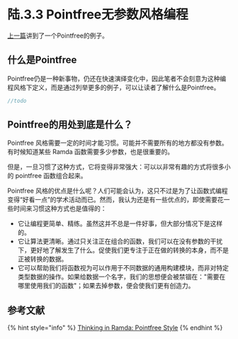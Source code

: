 # 陆.3.3 Pointfree无参数风格编程

[上一篇](6.3.2.md#quan-bu-ke-li-hua-de-mu-de-shi-shen-me-ne)讲到了一个Pointfree的例子。

## 什么是Pointfree

Pointfree仍是一种新事物，仍还在快速演绎变化中，因此笔者不会刻意为这种编程风格下定义，而是通过列举更多的例子，可以让读者了解什么是Pointfree。

```javascript
//todo
```

## Pointfree的用处到底是什么？

Pointfree 风格需要一定的时间才能习惯。可能并不需要所有的地方都没有参数。有时候知道某些 Ramda 函数需要多少参数，也是很重要的。

但是，一旦习惯了这种方式，它将变得非常强大：可以以非常有趣的方式将很多小的 pointfree 函数组合起来。

Pointfree 风格的优点是什么呢？人们可能会认为，这只不过是为了让函数式编程变得“好看一点”的学术活动而已。然而，我认为还是有一些优点的，即使需要花一些时间来习惯这种方式也是值得的：

* 它让编程更简单、精练。虽然这并不总是一件好事，但大部分情况下是这样的。
* 它让算法更清晰。通过只关注正在组合的函数，我们可以在没有参数的干扰下，更好地了解发生了什么。促使我们更专注于正在做的转换的本身，而不是正被转换的数据。
* 它可以帮助我们将函数视为可以作用于不同数据的通用构建模块，而非对特定类型数据的操作。如果给数据一个名字，我们的思想便会被禁锢在："需要在哪里使用我们的函数"；如果去掉参数，便会使我们更有创造力。

## 参考文献

{% hint style="info" %}
[Thinking in Ramda: Pointfree Style](https://randycoulman.com/blog/2016/06/21/thinking-in-ramda-pointfree-style/)
{% endhint %}

